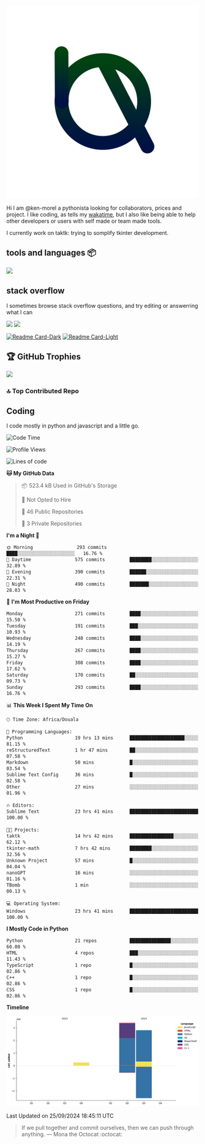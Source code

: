 ![My logo](ama.svg)

Hi I am @ken-morel a pythonista looking for collaborators, prices and project.
I like coding, as tells my [wakatime](https://wakatime.com/@kenmorel), but I also like being able to help
other developers or users with self made or team made tools.

I currently work on taktk: trying to somplify tkinter development.

## tools and languages 📦

![](https://skillicons.dev/icons?i=python,sublime,windows,regex,svg,cpp,arduino,github,gmail,md,powershell&perline=3)

## stack overflow

I sometimes browse stack overflow questions, and try editing or answerring what I can

[![](https://stackoverflow.com/users/flair/22719308.png?theme=dark&cache=300#gh-dark-mode-only)](https://stackoverflow.com/users/22719308/ken-morel#gh-dark-mode-only)
[![](https://stackoverflow.com/users/flair/22719308.png?theme=light&cache=300#gh-light-mode-only)](https://stackoverflow.com/users/22719308/ken-morel#gh-light-mode-only)
<!--## gists
[![Gist Card-Dark](https://ken-morel-stats.vercel.app/api/gist?id=aa1e2aab3af5162a7fc10540d4c6b014&theme=nord&bg_color=00114455&hide_border=true&border_radius=20#gh-dark-mode-only)](https://gist.github.com/ken-morel/aa1e2aab3af5162a7fc10540d4c6b014#gh-dark-mode-only)
[![Gist Card-Light](https://ken-morel-stats.vercel.app/api/gist?id=aa1e2aab3af5162a7fc10540d4c6b014&theme=view&bg_color=aabbff33&hide_border=true&border_radius=20#gh-light-mode-only)](https://gist.github.com/ken-morel/aa1e2aab3af5162a7fc10540d4c6b014#gh-light-mode-only)
-->

[![Readme Card-Dark](https://github-readme-stats.vercel.app/api/pin/?username=ken-morel&repo=gama&theme=nord&bg_color=55114455&hide_border=true&border_radius=20#gh-dark-mode-only)](https://github.com/ken-morel/pyoload#gh-dark-mode-only)
[![Readme Card-Light](https://github-readme-stats.vercel.app/api/pin/?username=ken-morel&repo=gama&theme=view&bg_color=ffaaee33&hide_border=true&border_radius=20#gh-light-mode-only)](https://github.com/ken-morel/pyoload#gh-light-mode-only)

## 🏆 GitHub Trophies
![](https://github-profile-trophy.vercel.app/?username=ken-morel&theme=monokai&bg_color=00554455&column=3&margin-w=10&no-frame=true)

### 🔝 Top Contributed Repo
<!--![](https://github-contributor-stats.vercel.app/api?username=ken-morel&limit=5&theme=nord&combine_all_yearly_contributions=true&border_radius=20&bg_color=22441155&border_radius=20&hide_border=true)
<div align="center">
    <a href="https://github.com/ken-morel">
        <img src="https://github-readme-activity-graph.vercel.app/graph?username=ken-morel&theme=react-dark&hide_border=true&hide_title=false&area=true&custom_title=Total%20contribution%20graph%20in%20all%20repo" width="96%" alt="activity graph">
    </a>
</div>-->



## Coding
I code mostly in python and javascript and a little go.

<!--START_SECTION:waka-->
![Code Time](http://img.shields.io/badge/Code%20Time-473%20hrs%2040%20mins-blue)

![Profile Views](http://img.shields.io/badge/Profile%20Views-6-blue)

![Lines of code](https://img.shields.io/badge/From%20Hello%20World%20I%27ve%20Written-6.4%20million%20lines%20of%20code-blue)

**🐱 My GitHub Data** 

> 📦 523.4 kB Used in GitHub's Storage 
 > 
> 🚫 Not Opted to Hire
 > 
> 📜 46 Public Repositories 
 > 
> 🔑 3 Private Repositories 
 > 
**I'm a Night 🦉** 

```text
🌞 Morning                293 commits         ████░░░░░░░░░░░░░░░░░░░░░   16.76 % 
🌆 Daytime                575 commits         ████████░░░░░░░░░░░░░░░░░   32.89 % 
🌃 Evening                390 commits         ██████░░░░░░░░░░░░░░░░░░░   22.31 % 
🌙 Night                  490 commits         ███████░░░░░░░░░░░░░░░░░░   28.03 % 
```
📅 **I'm Most Productive on Friday** 

```text
Monday                   271 commits         ████░░░░░░░░░░░░░░░░░░░░░   15.50 % 
Tuesday                  191 commits         ███░░░░░░░░░░░░░░░░░░░░░░   10.93 % 
Wednesday                248 commits         ████░░░░░░░░░░░░░░░░░░░░░   14.19 % 
Thursday                 267 commits         ████░░░░░░░░░░░░░░░░░░░░░   15.27 % 
Friday                   308 commits         ████░░░░░░░░░░░░░░░░░░░░░   17.62 % 
Saturday                 170 commits         ██░░░░░░░░░░░░░░░░░░░░░░░   09.73 % 
Sunday                   293 commits         ████░░░░░░░░░░░░░░░░░░░░░   16.76 % 
```


📊 **This Week I Spent My Time On** 

```text
🕑︎ Time Zone: Africa/Douala

💬 Programming Languages: 
Python                   19 hrs 13 mins      ████████████████████░░░░░   81.15 % 
reStructuredText         1 hr 47 mins        ██░░░░░░░░░░░░░░░░░░░░░░░   07.58 % 
Markdown                 50 mins             █░░░░░░░░░░░░░░░░░░░░░░░░   03.54 % 
Sublime Text Config      36 mins             █░░░░░░░░░░░░░░░░░░░░░░░░   02.58 % 
Other                    27 mins             ░░░░░░░░░░░░░░░░░░░░░░░░░   01.96 % 

🔥 Editors: 
Sublime Text             23 hrs 41 mins      █████████████████████████   100.00 % 

🐱‍💻 Projects: 
taktk                    14 hrs 42 mins      ████████████████░░░░░░░░░   62.12 % 
tkinter-math             7 hrs 42 mins       ████████░░░░░░░░░░░░░░░░░   32.56 % 
Unknown Project          57 mins             █░░░░░░░░░░░░░░░░░░░░░░░░   04.04 % 
nanoGPT                  16 mins             ░░░░░░░░░░░░░░░░░░░░░░░░░   01.16 % 
TBomb                    1 min               ░░░░░░░░░░░░░░░░░░░░░░░░░   00.13 % 

💻 Operating System: 
Windows                  23 hrs 41 mins      █████████████████████████   100.00 % 
```

**I Mostly Code in Python** 

```text
Python                   21 repos            ███████████████░░░░░░░░░░   60.00 % 
HTML                     4 repos             ███░░░░░░░░░░░░░░░░░░░░░░   11.43 % 
TypeScript               1 repo              █░░░░░░░░░░░░░░░░░░░░░░░░   02.86 % 
C++                      1 repo              █░░░░░░░░░░░░░░░░░░░░░░░░   02.86 % 
CSS                      1 repo              █░░░░░░░░░░░░░░░░░░░░░░░░   02.86 % 
```



**Timeline**

![Lines of Code chart](https://raw.githubusercontent.com/ken-morel/ken-morel/main/assets/bar_graph.png)


 Last Updated on 25/09/2024 18:45:11 UTC
<!--END_SECTION:waka-->
<!--### I call you number:
![Visitor Count](https://profile-counter.glitch.me/{ken-morel}/count.svg)
![](https://komarev.com/ghpvc/?username=ken-morel&color=553300&style=flat&label=views)
-->
> If we pull together and commit ourselves, then we can push through anything.
— Mona the Octocat :octocat:
